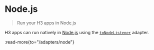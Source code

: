 # Node.js

> Run your H3 apps in Node.js

H3 apps can run natively in [Node.js](https://nodejs.org/) using the [`toNodeListener`](/adapters/node) adapter.

:read-more{to="/adapters/node"}
